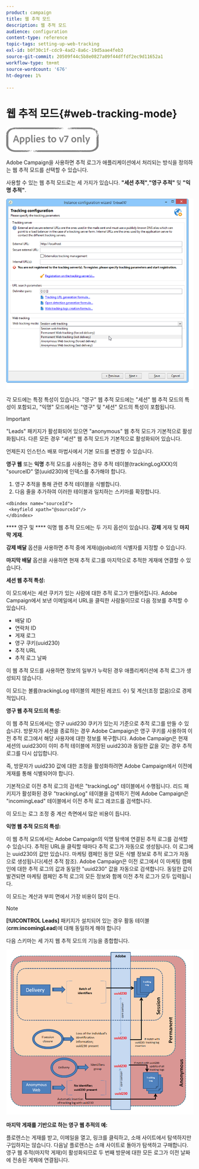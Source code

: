```yaml
---
product: campaign
title: 웹 추적 모드
description: 웹 추적 모드
audience: configuration
content-type: reference
topic-tags: setting-up-web-tracking
exl-id: b0f30c1f-cdc9-4ad2-8a6c-19d5aae4feb3
source-git-commit: 20509f44c5b8e0827a09f44dffdf2ec9d11652a1
workflow-type: tm+mt
source-wordcount: '676'
ht-degree: 1%

---
```


# 웹 추적 모드{#web-tracking-mode}

![](../../assets/v7-only.svg)

Adobe Campaign을 사용하면 추적 로그가 애플리케이션에서 처리되는 방식을 정의하는 웹 추적 모드를 선택할 수 있습니다.

사용할 수 있는 웹 추적 모드로는 세 가지가 있습니다. **&quot;세션 추적&quot;**,**&quot;영구 추적&quot;** 및 **&quot;익명 추적&quot;**.

![](assets/s_ncs_install_deployment_wiz_tracking_mode.png)

각 모드에는 특정 특성이 있습니다. &quot;영구&quot; 웹 추적 모드에는 &quot;세션&quot; 웹 추적 모드의 특성이 포함되고, &quot;익명&quot; 모드에서는 &quot;영구&quot; 및 &quot;세션&quot; 모드의 특성이 포함됩니다.

>[!IMPORTANT]
>
>&quot;Leads&quot; 패키지가 활성화되어 있으면 &quot;anonymous&quot; 웹 추적 모드가 기본적으로 활성화됩니다. 다른 모든 경우 &quot;세션&quot; 웹 추적 모드가 기본적으로 활성화되어 있습니다.
>
>언제든지 인스턴스 배포 마법사에서 기본 모드를 변경할 수 있습니다.

**영구 웹** 또는 **익명** 추적 모드를 사용하는 경우 추적 테이블(trackingLogXXX)의 &quot;sourceID&quot; 열(uuid230)에 인덱스를 추가해야 합니다.

1. 영구 추적을 통해 관련 추적 테이블을 식별합니다.
1. 다음 줄을 추가하여 이러한 테이블과 일치하는 스키마를 확장합니다.

```
<dbindex name="sourceId">
 <keyfield xpath="@sourceId"/>
</dbindex>
```

**** 영구 및  **** 익명 웹 추적 모드에는 두 가지 옵션이 있습니다.  **강제** 게재 및  **마지막 게재**.

**강제 배달** 옵션을 사용하면 추적 중에 게재(@jobid)의 식별자를 지정할 수 있습니다.

**마지막 배달** 옵션을 사용하면 현재 추적 로그를 마지막으로 추적한 게재에 연결할 수 있습니다.

**세션 웹 추적 특성:**

이 모드에서는 세션 쿠키가 있는 사람에 대한 추적 로그가 만들어집니다. Adobe Campaign에서 보낸 이메일에서 URL을 클릭한 사람들이므로 다음 정보를 추적할 수 있습니다.

* 배달 ID
* 연락처 ID
* 게재 로그
* 영구 쿠키(uuid230)
* 추적 URL
* 추적 로그 날짜

이 웹 추적 모드를 사용하면 정보의 일부가 누락된 경우 애플리케이션에 추적 로그가 생성되지 않습니다.

이 모드는 볼륨(trackingLog 테이블의 제한된 레코드 수) 및 계산(조정 없음)으로 경제적입니다.

**영구 웹 추적 모드의 특성:**

이 웹 추적 모드에서는 영구 uuid230 쿠키가 있는지 기준으로 추적 로그를 만들 수 있습니다. 방문자가 세션을 종료하는 경우 Adobe Campaign은 영구 쿠키를 사용하여 이전 추적 로그에서 해당 사용자에 대한 정보를 복구합니다. Adobe Campaign은 현재 세션의 uuid230이 이미 추적 테이블에 저장된 uuid230과 동일한 값을 갖는 경우 추적 로그를 다시 삽입합니다.

즉, 방문자가 uuid230 값에 대한 조정을 활성화하려면 Adobe Campaign에서 이전에 게재를 통해 식별되어야 합니다.

기본적으로 이전 추적 로그의 검색은 &quot;trackingLog&quot; 테이블에서 수행됩니다. 리드 패키지가 활성화된 경우 &quot;trackingLog&quot; 테이블을 검색하기 전에 Adobe Campaign은 &quot;incomingLead&quot; 테이블에서 이전 추적 로그 레코드를 검색합니다.

이 모드는 로그 조정 중 계산 측면에서 많은 비용이 듭니다.

**익명 웹 추적 모드의 특성:**

이 웹 추적 모드에서는 Adobe Campaign의 익명 탐색에 연결된 추적 로그를 검색할 수 있습니다. 추적된 URL을 클릭할 때마다 추적 로그가 자동으로 생성됩니다. 이 로그에는 uuid230의 값만 있습니다. 마케팅 캠페인 동안 모든 식별 정보로 추적 로그가 자동으로 생성됩니다(세션 추적 참조). Adobe Campaign은 이전 로그에서 이 마케팅 캠페인에 대한 추적 로그의 값과 동일한 &quot;uuid230&quot; 값을 자동으로 검색합니다. 동일한 값이 발견되면 마케팅 캠페인 추적 로그의 모든 정보와 함께 이전 추적 로그가 모두 입력됩니다.

이 모드는 계산과 부피 면에서 가장 비용이 많이 든다.

>[!NOTE]
>
>**[!UICONTROL Leads]** 패키지가 설치되어 있는 경우 활동 테이블(**crm:incomingLead**)에 대해 동일하게 해야 합니다

다음 스키마는 세 가지 웹 추적 모드의 기능을 종합합니다.

![](assets/s_ncs_install_deployment_wiz_tracking_schema_mode.png)

**마지막 게재를 기반으로 하는 영구 웹 추적의 예:**

플로렌스는 게재를 받고, 이메일을 열고, 링크를 클릭하고, 소매 사이트에서 탐색하지만 구입하지는 않습니다. 다음날 플로렌스는 소매 사이트로 돌아가 탐색하고 구매합니다. 영구 웹 추적(마지막 게재)이 활성화되므로 두 번째 방문에 대한 모든 로그가 이전 날짜에 전송된 게재에 연결됩니다.
